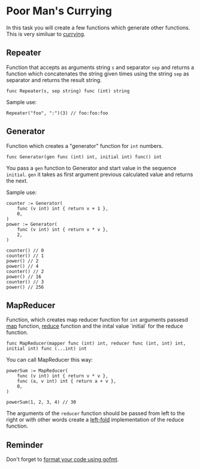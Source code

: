 # Poor Man's Currying

In this task you will create a few functions which generate other functions. This is very similuar to [currying](https://en.wikipedia.org/wiki/Currying).

## Repeater

Function that accepts as arguments string `s` and separator `sep` and returns a function which concatenates the string given times using the string  `sep` as separator and returns the result string.

```
func Repeater(s, sep string) func (int) string
```

Sample use:

```
Repeater("foo", ":")(3) // foo:foo:foo
```

## Generator

Function which creates a "generator" function for `int` numbers.

```
func Generator(gen func (int) int, initial int) func() int
```
You pass a `gen` function to Generator and start value in the sequence `initial`. `gen` it takes as first argument previous calculated value and returns the next.

Sample use:

```
counter := Generator(
    func (v int) int { return v + 1 },
    0,
)
power := Generator(
    func (v int) int { return v * v },
    2,
)

counter() // 0
counter() // 1
power() // 2
power() // 4
counter() // 2
power() // 16
counter() // 3
power() // 256
```

## MapReducer

Function, which creates map reducer function for `int` arguments passesd [map](https://en.wikipedia.org/wiki/Map_(higher-order_function)) function, [reduce](https://en.wikipedia.org/wiki/Fold_(higher-order_function)) function and the inital value 
`initial` for the reduce function.

```
func MapReducer(mapper func (int) int, reducer func (int, int) int, initial int) func (...int) int
```

You can call MapReducer this way:

```
powerSum := MapReducer(
    func (v int) int { return v * v },
    func (a, v int) int { return a + v },
    0,
)

powerSum(1, 2, 3, 4) // 30
```

The arguments of the `reducer` function should be passed from left to the right or with other words create a [left-fold](https://en.wikipedia.org/wiki/Fold_(higher-order_function)#On_lists) implementation of the reduce function.

## Reminder

Don't forget to [format your code using gofmt](https://blog.golang.org/go-fmt-your-code).

